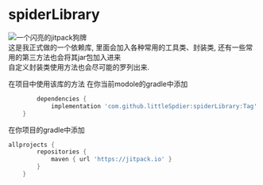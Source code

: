 # spiderLibrary
![一个闪亮的jitpack狗牌](https://www.jitpack.io/v/littleSpdier/spiderLibrary.svg "狗版闪闪闪, 闪瞎你眼")<br/>
这是我正式做的一个依赖库, 里面会加入各种常用的工具类、封装类, 还有一些常用的第三方法也会将其jar包加入进来
<br/>自定义封装类使用方法也会尽可能的罗列出来.

在项目中使用该库的方法
在你当前modole的gradle中添加
```groovy
    	dependencies {
	        implementation 'com.github.littleSpdier:spiderLibrary:Tag'
	}
```
在你项目的gradle中添加
```groovy
allprojects {
		repositories {
			maven { url 'https://jitpack.io' }
		}
	}
```